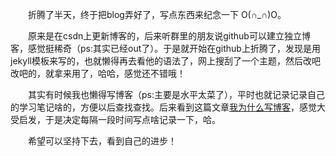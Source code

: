 　　折腾了半天，终于把blog弄好了，写点东西来纪念一下 O(∩_∩)O。

　　原来是在csdn上更新博客的，后来听群里的朋友说github可以建立独立博客，感觉挺稀奇（ps:其实已经out了）。于是就开始在github上折腾了，发现是用jekyll模板来写的，也就懒得再去看他的语法了，网上搜刮了一个主题，然后改吧改吧的，就拿来用了，哈哈，感觉还不错哦！

　　其实有时候我也懒得写博客（ps:主要是水平太菜了），平时也就记录记录自己的学习笔记啥的，方便以后查找查找。后来看到这篇文章[我为什么写博客](http://www.cnblogs.com/bangerlee/archive/2011/09/11/2173632.html)，感觉大受启发，于是决定每隔一段时间写点啥记录一下，哈。

　　希望可以坚持下去，看到自己的进步！



